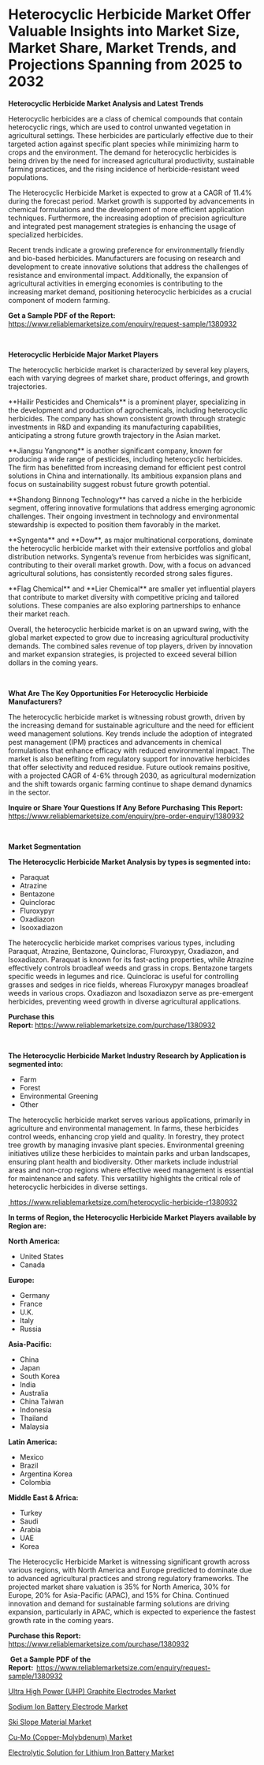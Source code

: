 <p><h1>Heterocyclic Herbicide Market Offer Valuable Insights into Market Size, Market Share, Market Trends, and Projections Spanning from 2025 to 2032</h1></p><p><strong>Heterocyclic Herbicide Market Analysis and Latest Trends</strong></p>
<p><p>Heterocyclic herbicides are a class of chemical compounds that contain heterocyclic rings, which are used to control unwanted vegetation in agricultural settings. These herbicides are particularly effective due to their targeted action against specific plant species while minimizing harm to crops and the environment. The demand for heterocyclic herbicides is being driven by the need for increased agricultural productivity, sustainable farming practices, and the rising incidence of herbicide-resistant weed populations.</p><p>The Heterocyclic Herbicide Market is expected to grow at a CAGR of 11.4% during the forecast period. Market growth is supported by advancements in chemical formulations and the development of more efficient application techniques. Furthermore, the increasing adoption of precision agriculture and integrated pest management strategies is enhancing the usage of specialized herbicides. </p><p>Recent trends indicate a growing preference for environmentally friendly and bio-based herbicides. Manufacturers are focusing on research and development to create innovative solutions that address the challenges of resistance and environmental impact. Additionally, the expansion of agricultural activities in emerging economies is contributing to the increasing market demand, positioning heterocyclic herbicides as a crucial component of modern farming.</p></p>
<p><strong>Get a Sample PDF of the Report:&nbsp;</strong> <a href="https://www.reliablemarketsize.com/enquiry/request-sample/1380932?utm_campaign=1901&utm_medium=2&utm_source=Github&utm_content=ia&utm_term=02042025&utm_id=heterocyclic-herbicide">https://www.reliablemarketsize.com/enquiry/request-sample/1380932</a></p>
<p>&nbsp;</p>
<p><strong>Heterocyclic Herbicide Major Market Players</strong></p>
<p><p>The heterocyclic herbicide market is characterized by several key players, each with varying degrees of market share, product offerings, and growth trajectories. </p><p>**Hailir Pesticides and Chemicals** is a prominent player, specializing in the development and production of agrochemicals, including heterocyclic herbicides. The company has shown consistent growth through strategic investments in R&D and expanding its manufacturing capabilities, anticipating a strong future growth trajectory in the Asian market.</p><p>**Jiangsu Yangnong** is another significant company, known for producing a wide range of pesticides, including heterocyclic herbicides. The firm has benefitted from increasing demand for efficient pest control solutions in China and internationally. Its ambitious expansion plans and focus on sustainability suggest robust future growth potential.</p><p>**Shandong Binnong Technology** has carved a niche in the herbicide segment, offering innovative formulations that address emerging agronomic challenges. Their ongoing investment in technology and environmental stewardship is expected to position them favorably in the market.</p><p>**Syngenta** and **Dow**, as major multinational corporations, dominate the heterocyclic herbicide market with their extensive portfolios and global distribution networks. Syngenta’s revenue from herbicides was significant, contributing to their overall market growth. Dow, with a focus on advanced agricultural solutions, has consistently recorded strong sales figures.</p><p>**Flag Chemical** and **Lier Chemical** are smaller yet influential players that contribute to market diversity with competitive pricing and tailored solutions. These companies are also exploring partnerships to enhance their market reach.</p><p>Overall, the heterocyclic herbicide market is on an upward swing, with the global market expected to grow due to increasing agricultural productivity demands. The combined sales revenue of top players, driven by innovation and market expansion strategies, is projected to exceed several billion dollars in the coming years.</p></p>
<p>&nbsp;</p>
<p><strong>What Are The Key Opportunities For Heterocyclic Herbicide Manufacturers?</strong></p>
<p><p>The heterocyclic herbicide market is witnessing robust growth, driven by the increasing demand for sustainable agriculture and the need for efficient weed management solutions. Key trends include the adoption of integrated pest management (IPM) practices and advancements in chemical formulations that enhance efficacy with reduced environmental impact. The market is also benefiting from regulatory support for innovative herbicides that offer selectivity and reduced residue. Future outlook remains positive, with a projected CAGR of 4-6% through 2030, as agricultural modernization and the shift towards organic farming continue to shape demand dynamics in the sector.</p></p>
<p><strong>Inquire or Share Your Questions If Any Before Purchasing This Report:</strong> <a href="https://www.reliablemarketsize.com/enquiry/pre-order-enquiry/1380932?utm_campaign=1901&utm_medium=2&utm_source=Github&utm_content=ia&utm_term=02042025&utm_id=heterocyclic-herbicide">https://www.reliablemarketsize.com/enquiry/pre-order-enquiry/1380932</a></p>
<p>&nbsp;</p>
<p><strong>Market Segmentation</strong></p>
<p><strong>The Heterocyclic Herbicide Market Analysis by types is segmented into:</strong></p>
<p><ul><li>Paraquat</li><li>Atrazine</li><li>Bentazone</li><li>Quinclorac</li><li>Fluroxypyr</li><li>Oxadiazon</li><li>Isooxadiazon</li></ul></p>
<p><p>The heterocyclic herbicide market comprises various types, including Paraquat, Atrazine, Bentazone, Quinclorac, Fluroxypyr, Oxadiazon, and Isoxadiazon. Paraquat is known for its fast-acting properties, while Atrazine effectively controls broadleaf weeds and grass in crops. Bentazone targets specific weeds in legumes and rice. Quinclorac is useful for controlling grasses and sedges in rice fields, whereas Fluroxypyr manages broadleaf weeds in various crops. Oxadiazon and Isoxadiazon serve as pre-emergent herbicides, preventing weed growth in diverse agricultural applications.</p></p>
<p><strong>Purchase this Report:&nbsp;</strong><a href="https://www.reliablemarketsize.com/purchase/1380932?utm_campaign=1901&utm_medium=2&utm_source=Github&utm_content=ia&utm_term=02042025&utm_id=heterocyclic-herbicide">https://www.reliablemarketsize.com/purchase/1380932</a></p>
<p>&nbsp;</p>
<p><strong>The Heterocyclic Herbicide Market Industry Research by Application is segmented into:</strong></p>
<p><ul><li>Farm</li><li>Forest</li><li>Environmental Greening</li><li>Other</li></ul></p>
<p><p>The heterocyclic herbicide market serves various applications, primarily in agriculture and environmental management. In farms, these herbicides control weeds, enhancing crop yield and quality. In forestry, they protect tree growth by managing invasive plant species. Environmental greening initiatives utilize these herbicides to maintain parks and urban landscapes, ensuring plant health and biodiversity. Other markets include industrial areas and non-crop regions where effective weed management is essential for maintenance and safety. This versatility highlights the critical role of heterocyclic herbicides in diverse settings.</p></p>
<p><a href="https://www.reliablemarketsize.com/heterocyclic-herbicide-r1380932?utm_campaign=1901&utm_medium=2&utm_source=Github&utm_content=ia&utm_term=02042025&utm_id=heterocyclic-herbicide">&nbsp;https://www.reliablemarketsize.com/heterocyclic-herbicide-r1380932</a></p>
<p><strong>In terms of Region, the Heterocyclic Herbicide Market Players available by Region are:</strong></p>
<p>
    <p> <strong> North America: </strong>
        <ul>
            <li>United States</li>
            <li>Canada</li>
        </ul>
        </p> 
    <p> <strong> Europe: </strong>
        <ul>
            <li>Germany</li>
            <li>France</li>
            <li>U.K.</li>
            <li>Italy</li>
            <li>Russia</li>
        </ul>
        </p> 
    <p> <strong> Asia-Pacific: </strong>
        <ul>
            <li>China</li>
            <li>Japan</li>
            <li>South Korea</li>
            <li>India</li>
            <li>Australia</li>
            <li>China Taiwan</li>
            <li>Indonesia</li>
            <li>Thailand</li>
            <li>Malaysia</li>
        </ul>
        </p> 
    <p> <strong> Latin America: </strong>
        <ul>
            <li>Mexico</li>
            <li>Brazil</li>
            <li>Argentina Korea</li>
            <li>Colombia</li>
        </ul>
        </p> 
    <p> <strong> Middle East & Africa: </strong>
        <ul>
            <li>Turkey</li>
            <li>Saudi</li>
            <li>Arabia</li>
            <li>UAE</li>
            <li>Korea</li>
        </ul>
    </p>
    </p>
<p><p>The Heterocyclic Herbicide Market is witnessing significant growth across various regions, with North America and Europe predicted to dominate due to advanced agricultural practices and strong regulatory frameworks. The projected market share valuation is 35% for North America, 30% for Europe, 20% for Asia-Pacific (APAC), and 15% for China. Continued innovation and demand for sustainable farming solutions are driving expansion, particularly in APAC, which is expected to experience the fastest growth rate in the coming years.</p></p>
<p><strong>Purchase this Report: </strong><a href="https://www.reliablemarketsize.com/purchase/1380932?utm_campaign=1901&utm_medium=2&utm_source=Github&utm_content=ia&utm_term=02042025&utm_id=heterocyclic-herbicide">https://www.reliablemarketsize.com/purchase/1380932</a></p>
<p>&nbsp;<strong>Get a Sample PDF of the Report:&nbsp;&nbsp;</strong><a href="https://www.reliablemarketsize.com/enquiry/request-sample/1380932?utm_campaign=1901&utm_medium=2&utm_source=Github&utm_content=ia&utm_term=02042025&utm_id=heterocyclic-herbicide">https://www.reliablemarketsize.com/enquiry/request-sample/1380932</a></p>
<p><strong></strong></p>
<p><p><a href="https://github.com/motosyuliq/Market-Research-Report-List-1/blob/main/ultra-high-power-uhp-graphite-electrodes-market.md?utm_campaign=1901&utm_medium=2&utm_source=Github&utm_content=ia&utm_term=02042025&utm_id=heterocyclic-herbicide">Ultra High Power (UHP) Graphite Electrodes Market</a></p><p><a href="https://github.com/nsmifidget3/Market-Research-Report-List-1/blob/main/sodium-ion-battery-electrode-market.md?utm_campaign=1901&utm_medium=2&utm_source=Github&utm_content=ia&utm_term=02042025&utm_id=heterocyclic-herbicide">Sodium Ion Battery Electrode Market</a></p><p><a href="https://github.com/orlinvisonju/Market-Research-Report-List-1/blob/main/ski-slope-material-market.md?utm_campaign=1901&utm_medium=2&utm_source=Github&utm_content=ia&utm_term=02042025&utm_id=heterocyclic-herbicide">Ski Slope Material Market</a></p><p><a href="https://github.com/wiltsdeenyuw/Market-Research-Report-List-1/blob/main/cu-mo-copper-molybdenum-market.md?utm_campaign=1901&utm_medium=2&utm_source=Github&utm_content=ia&utm_term=02042025&utm_id=heterocyclic-herbicide">Cu-Mo (Copper-Molybdenum) Market</a></p><p><a href="https://github.com/lotoahshaiek/Market-Research-Report-List-1/blob/main/electrolytic-solution-for-lithium-iron-battery-market.md?utm_campaign=1901&utm_medium=2&utm_source=Github&utm_content=ia&utm_term=02042025&utm_id=heterocyclic-herbicide">Electrolytic Solution for Lithium Iron Battery Market</a></p></p>